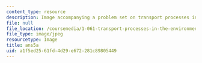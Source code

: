 ```yaml
---
content_type: resource
description: Image accompanying a problem set on transport processes in the environment.
file: null
file_location: /coursemedia/1-061-transport-processes-in-the-environment-fall-2008/a1f5ed2561fd4d29e672281c89805449_ans5a.jpg
file_type: image/jpeg
resourcetype: Image
title: ans5a
uid: a1f5ed25-61fd-4d29-e672-281c89805449
---
```

